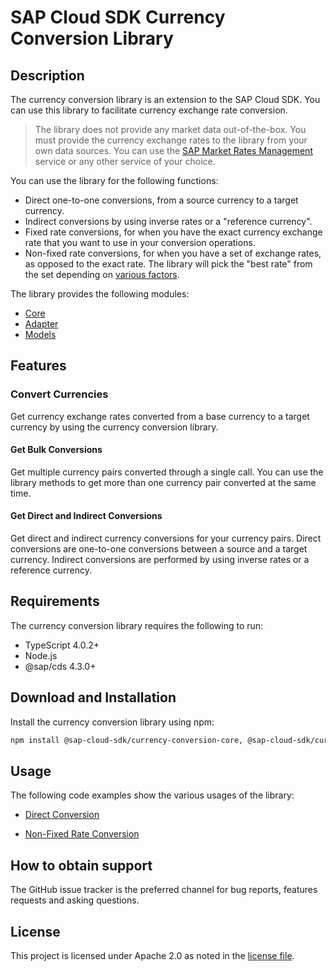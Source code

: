 # SAP Cloud SDK Currency Conversion Library

## Description

The currency conversion library is an extension to the SAP Cloud SDK. You can use this library to facilitate currency exchange rate conversion.

> The library does not provide any market data out-of-the-box. You must provide the currency exchange rates to the library from your own data sources. You can use the [SAP Market Rates Management](https://www.sap.com/products/market-rates-management.html) service or any other service of your choice.

You can use the library for the following functions:

- Direct one-to-one conversions, from a source currency to a target currency.
- Indirect conversions by using inverse rates or a "reference currency".
- Fixed rate conversions, for when you have the exact currency exchange rate that you want to use in your conversion operations.
- Non-fixed rate conversions, for when you have a set of exchange rates, as opposed to the exact rate. The library will pick the "best rate" from the set depending on [various factors](https://sap.github.io/cloud-sdk/docs/java/features/extensions/extension-library/curconv/sap-currency-conversion-extension-library-for-cloud-sdk-for-java/#non-fixed-rate).

The library provides the following modules:

- [Core](packages/core/)
- [Adapter](packages/adapter/)
- [Models](packages/models/)

## Features

### Convert Currencies

Get currency exchange rates converted from a base currency to a target currency by using the currency conversion library.

#### Get Bulk Conversions

Get multiple currency pairs converted through a single call. You can use the library methods to get more than one currency pair converted at the same time.

#### Get Direct and Indirect Conversions

Get direct and indirect currency conversions for your currency pairs. Direct conversions are one-to-one conversions between a source and a target currency. Indirect conversions are performed by using inverse rates or a reference currency.

## Requirements

The currency conversion library requires the following to run:

- TypeScript 4.0.2+
- Node.js
- @sap/cds 4.3.0+

## Download and Installation

Install the currency conversion library using npm:

```bash
npm install @sap-cloud-sdk/currency-conversion-core, @sap-cloud-sdk/currency-conversion-data-adapter, @sap-cloud-sdk/currency-conversion-models
```

## Usage

The following code examples show the various usages of the library:

- [Direct Conversion](https://github.com/sap-staging/cloud-sdk-currency-conversion/tree/open-source-documentation/packages/core#usage)

- [Non-Fixed Rate Conversion](https://github.com/sap-staging/cloud-sdk-currency-conversion/tree/open-source-documentation/packages/adapter#usage)

## How to obtain support

The GitHub issue tracker is the preferred channel for bug reports, features requests and asking questions.

## License

This project is licensed under Apache 2.0 as noted in the [license file](https://github.com/sap-staging/cloud-sdk-currency-conversion/blob/main/LICENSES/Apache-2.0.txt).
